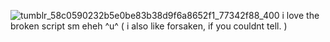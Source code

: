 
![tumblr_58c0590232b5e0be83b38d9f6a8652f1_77342f88_400](https://github.com/user-attachments/assets/0747eb7c-0507-4ddd-9f18-26b1829fc285)
i love the broken script sm eheh ^u^  ( i also like forsaken, if you couldnt tell. )
